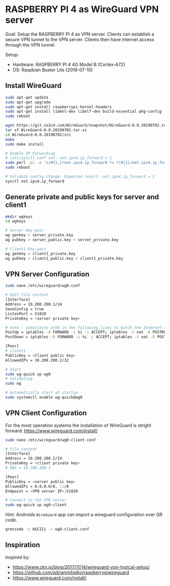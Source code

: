 # RASPBERRY PI 4 as WireGuard VPN server

Goal: Setup the RASPBERRY PI 4 as VPN server. Clients can establish a secure VPN tunnel to the VPN server. Clients then have internet access through the VPN tunnel.

Setup:

- Hardware: RASPBERRY PI 4 4G Model B (Cortex-A72)
- OS: Raspbian Buster Lite (2019-07-10)

## Install WireGuard

```bash
sudo apt-get update
sudo apt-get upgrade
sudo apt-get install raspberrypi-kernel-headers
sudo apt-get install libmnl-dev libelf-dev build-essential pkg-config
sudo reboot

wget https://git.zx2c4.com/WireGuard/snapshot/WireGuard-0.0.20190702.tar.xz
tar xf WireGuard-0.0.20190702.tar.xz
cd WireGuard-0.0.20190702/src
make
sudo make install
```

```bash
# Enable IP Forwarding
# /etc/sysctl.conf set: net.ipv4.ip_forward = 1
sudo perl -pi -e 's/#{1,}?net.ipv4.ip_forward ?= ?(0|1)/net.ipv4.ip_forward = 1/g' /etc/sysctl.conf
sudo reboot

# Validate config change. Expected result: net.ipv4.ip_forward = 1
sysctl net.ipv4.ip_forward
```

## Generate private and public keys for server and client1

```bash
mkdir wgkeys
cd wgkeys

# Server Key-pair
wg genkey > server_private.key
wg pubkey > server_public.key < server_private.key

# Client1 Key-pair
wg genkey > client1_private.key
wg pubkey > client1_public.key < client1_private.key
```

## VPN Server Configuration

```bash
sudo nano /etc/wireguard/wg0.conf

# Edit file content
[Interface]
Address = 10.200.200.1/24
SaveConfig = true
ListenPort = 51820
PrivateKey = <server private key>

# note - substitute eth0 in the following lines to match the Internet-facing interface
PostUp = iptables -A FORWARD -i %i -j ACCEPT; iptables -t nat -A POSTROUTING -o eth0 -j MASQUERADE
PostDown = iptables -D FORWARD -i %i -j ACCEPT; iptables -t nat -D POSTROUTING -o eth0 -j MASQUERADE

[Peer]
# client1
PublicKey = <Client public key>
AllowedIPs = 10.200.200.2/32
```

```bash
# Start
sudo wg-quick up wg0
# Validating
sudo wg

# Automatically start at startup
sudo systemctl enable wg-quick@wg0
```

## VPN Client Configuration

For the most operation systems the installation of WireGuard is stright forward: https://www.wireguard.com/install/

```bash
sudo nano /etc/wireguard/wg0-client.conf

# File content
[Interface]
Address = 10.200.200.2/24
PrivateKey = <client private key>
# DNS = 10.200.200.1

[Peer]
PublicKey = <server public key>
AllowedIPs = 0.0.0.0/0, ::/0
Endpoint = <VPN server IP>:51820
```

```bash
# Connect to the VPN server
sudo wg-quick up wg0-client
```

Hint: Androids `WireGuard` app can import a wireguard configuration over QR code.

```bash
qrencode -t ASCIIi -r wg0-client.conf
```

## Inspiration

Inspired by:

- https://www.ckn.io/blog/2017/11/14/wireguard-vpn-typical-setup/
- https://github.com/adrianmihalko/raspberrypiwireguard
- https://www.wireguard.com/install/
